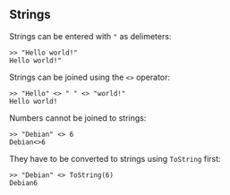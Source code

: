 ## Strings

Strings can be entered with `"` as delimeters:

```
>> "Hello world!"
Hello world!"
```

Strings can be joined using the `<>` operator:

```
>> "Hello" <> " " <> "world!"
Hello world!
```

Numbers cannot be joined to strings:

```
>> "Debian" <> 6
Debian<>6
```

They have to be converted to strings using `ToString` first:

```
>> "Debian" <> ToString(6)
Debian6
```